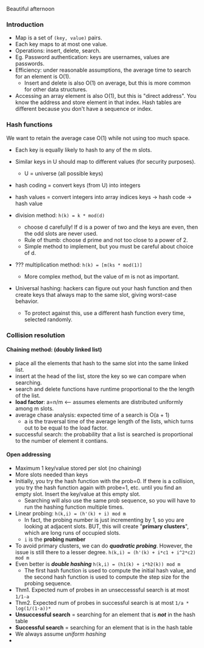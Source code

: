 Beautiful afternoon

### Introduction
- Map is a set of `(key, value)` pairs.
- Each key maps to at most one value. 
- Operations: insert, delete, search.
- Eg. Password authentication: keys are usernames, values are passwords. 
- Efficiency: under reasonable assumptions, the average time to search for an element is O(1). 
	- Insert and delete is also O(1) on average, but this is more common for other data structures. 
- Accessing an array element is also O(1), but this is "direct address". You know the address and store element in that index. Hash tables are different because you don't have a sequence or index. 

### Hash functions
We want to retain the average case O(1) while not using too much space. 

- Each key is equally likely to hash to any of the m slots.
- Similar keys in U should map to different values (for security purposes).
	- U = universe (all possible keys) 
- hash coding = convert keys (from U) into integers
- hash values = convert integers into array indices
keys -> hash code -> hash value

- division method: `h(k) = k * mod(d)`
	- choose d carefully! If d is a power of two and the keys are even, then the odd slots are never used.
	- Rule of thumb: choose d prime and not too close to a power of 2. 
	- Simple method to implement, but you must be careful about choice of d. 
- ??? multiplication method: `h(k) = [m(ks * mod(1)]`
	- More complex method, but the value of m is not as important. 

- Universal hashing: hackers can figure out your hash function and then create keys that always map to the same slot, giving worst-case behavior. 
	- To protect against this, use a different hash function every time, selected randomly. 


### Collision resolution
#### Chaining method: (doubly linked list)
- place all the elements that hash to the same slot into the same linked list. 
- insert at the head of the list, store the key so we can compare when searching. 
- search and delete functions have runtime proportional to the the length of the list. 
- **load factor**: a=n/m <-- assumes elements are distributed uniformly among m slots. 
- average chase analysis: expected time of a search is O(a + 1)
	- a is the traversal time of the average length of the lists, which turns out to be equal to the load factor. 
- successful search: the probability that a list is searched is proportional to the number of element it contians. 

#### Open addressing 
- Maximum 1 key/value stored per slot (no chaining)
- More slots needed than keys 
- Initially, you try the hash function with the prob=0. If there is a collision, you try the hash function again with probe=1, etc. until you find an empty slot. Insert the key/value at this empty slot. 
	- Searching will also use the same prob sequence, so you will have to run the hashing function multiple times. 
- Linear probing: `h(k,i) = (h'(k) + i) mod m`
	- In fact, the probing number is just incrementing by 1, so you are looking at adjacent slots. BUT, this will create "**primary clusters**", which are long runs of occupied slots.
	- `i` is the **probing number**
- To avoid primary clusters, we can do ***quadratic probing***. However, the issue is still there to a lesser degree. `h(k,i) = (h'(k) + i*c1 + i^2*c2) mod m`
- Even better is ***double hashing***  `h(k,i) = (h1(k) + i*h2(k)) mod m`
	- The first hash function is used to compute the initial hash value, and the second hash function is used to compute the step size for the probing sequence.
- Thm1. Expected num of probes in an unseccesssful search is at most `1/1-a`
- Thm2. Expected num of probes in successful search is at most `1/a * log(1/(1-a))*`
- **Unsuccessful search** = searching for an element that is ***not*** in the hash table
- **Successful search** = searching for an element that is in the hash table
- We always assume *uniform hashing* 
- 
